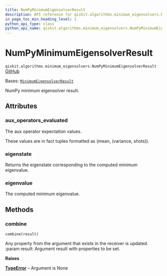 ```yaml
---
title: NumPyMinimumEigensolverResult
description: API reference for qiskit.algorithms.minimum_eigensolvers.NumPyMinimumEigensolverResult
in_page_toc_min_heading_level: 1
python_api_type: class
python_api_name: qiskit.algorithms.minimum_eigensolvers.NumPyMinimumEigensolverResult
---
```


# NumPyMinimumEigensolverResult

<span id="qiskit.algorithms.minimum_eigensolvers.NumPyMinimumEigensolverResult" />

`qiskit.algorithms.minimum_eigensolvers.NumPyMinimumEigensolverResult` [GitHub](https://github.com/qiskit/qiskit/tree/stable/0.45/qiskit/algorithms/minimum_eigensolvers/numpy_minimum_eigensolver.py "view source code")

Bases: [`MinimumEigensolverResult`](qiskit.algorithms.minimum_eigensolvers.MinimumEigensolverResult "qiskit.algorithms.minimum_eigensolvers.minimum_eigensolver.MinimumEigensolverResult")

NumPy minimum eigensolver result.

## Attributes

<span id="qiskit.algorithms.minimum_eigensolvers.NumPyMinimumEigensolverResult.aux_operators_evaluated" />

### aux\_operators\_evaluated

The aux operator expectation values.

These values are in fact tuples formatted as (mean, (variance, shots)).

<span id="qiskit.algorithms.minimum_eigensolvers.NumPyMinimumEigensolverResult.eigenstate" />

### eigenstate

Returns the eigenstate corresponding to the computed minimum eigenvalue.

<span id="qiskit.algorithms.minimum_eigensolvers.NumPyMinimumEigensolverResult.eigenvalue" />

### eigenvalue

The computed minimum eigenvalue.

## Methods

### combine

<span id="qiskit.algorithms.minimum_eigensolvers.NumPyMinimumEigensolverResult.combine" />

`combine(result)`

Any property from the argument that exists in the receiver is updated. :param result: Argument result with properties to be set.

**Raises**

[**TypeError**](https://docs.python.org/3/library/exceptions.html#TypeError "(in Python v3.12)") – Argument is None

